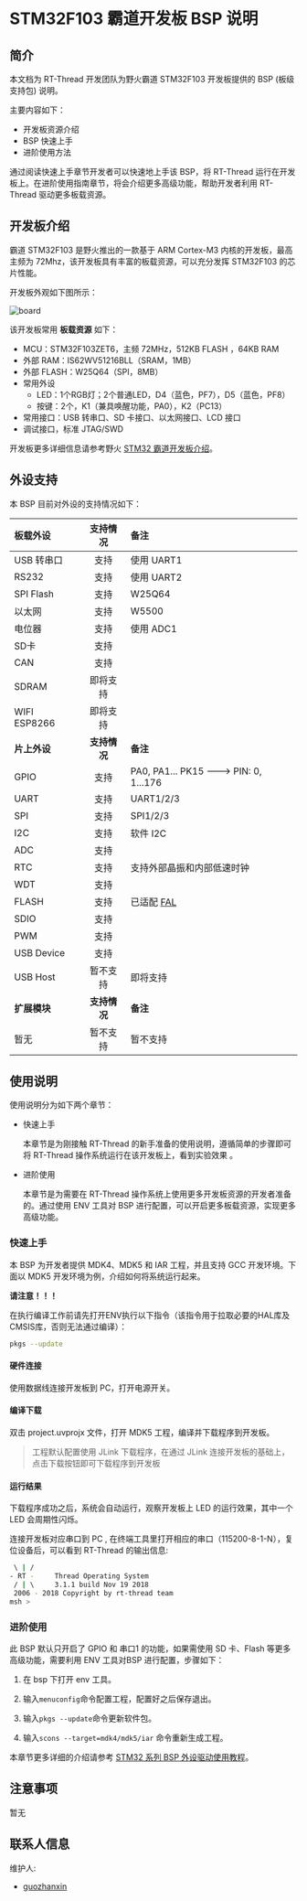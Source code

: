 # STM32F103 霸道开发板 BSP 说明

## 简介

本文档为 RT-Thread 开发团队为野火霸道 STM32F103 开发板提供的 BSP (板级支持包) 说明。

主要内容如下：

- 开发板资源介绍
- BSP 快速上手
- 进阶使用方法

通过阅读快速上手章节开发者可以快速地上手该 BSP，将 RT-Thread 运行在开发板上。在进阶使用指南章节，将会介绍更多高级功能，帮助开发者利用 RT-Thread 驱动更多板载资源。

## 开发板介绍

霸道 STM32F103 是野火推出的一款基于 ARM Cortex-M3 内核的开发板，最高主频为 72Mhz，该开发板具有丰富的板载资源，可以充分发挥 STM32F103 的芯片性能。

开发板外观如下图所示：

![board](figures/board.png)

该开发板常用 **板载资源** 如下：

- MCU：STM32F103ZET6，主频 72MHz，512KB FLASH ，64KB RAM
- 外部 RAM：IS62WV51216BLL（SRAM，1MB）
- 外部 FLASH：W25Q64（SPI，8MB）
- 常用外设
  - LED：1个RGB灯；2个普通LED，D4（蓝色，PF7），D5（蓝色，PF8）
  - 按键：2个，K1（兼具唤醒功能，PA0），K2（PC13）
- 常用接口：USB 转串口、SD 卡接口、以太网接口、LCD 接口
- 调试接口，标准 JTAG/SWD

开发板更多详细信息请参考野火 [STM32 霸道开发板介绍](https://fire-stm32.taobao.com/index.htm)。

## 外设支持

本 BSP 目前对外设的支持情况如下：

| **板载外设** | **支持情况** | **备注**                              |
| :------------ | :----------: | :------------------------------------- |
| USB 转串口   |     支持     | 使用 UART1                            |
| RS232        |     支持     | 使用 UART2                            |
| SPI Flash    |     支持     | W25Q64                                |
| 以太网       |     支持     | W5500                                 |
| 电位器       |     支持     | 使用 ADC1                              |
| SD卡         |     支持     |                                       |
| CAN          |     支持     |                                       |
| SDRAM        |   即将支持   |                                       |
| WIFI ESP8266 |   即将支持   |                                       |
| **片上外设** | **支持情况** | **备注**                              |
| GPIO         |     支持     | PA0, PA1... PK15 ---> PIN: 0, 1...176 |
| UART         |     支持     | UART1/2/3                             |
| SPI          |     支持     | SPI1/2/3                              |
| I2C          |     支持     | 软件 I2C                              |
| ADC          |     支持     |                                      |
| RTC          |     支持     | 支持外部晶振和内部低速时钟 |
| WDT          |     支持     |                                       |
| FLASH | 支持 | 已适配 [FAL](https://github.com/RT-Thread-packages/fal) |
| SDIO         |     支持     |                                      |
| PWM          |     支持     |                                      |
| USB Device   |     支持     |                                      |
| USB Host     |   暂不支持   | 即将支持                              |
| **扩展模块** | **支持情况** | **备注**                              |
| 暂无         |   暂不支持   | 暂不支持                              |

## 使用说明

使用说明分为如下两个章节：

- 快速上手

    本章节是为刚接触 RT-Thread 的新手准备的使用说明，遵循简单的步骤即可将 RT-Thread 操作系统运行在该开发板上，看到实验效果 。

- 进阶使用

    本章节是为需要在 RT-Thread 操作系统上使用更多开发板资源的开发者准备的。通过使用 ENV 工具对 BSP 进行配置，可以开启更多板载资源，实现更多高级功能。


### 快速上手

本 BSP 为开发者提供 MDK4、MDK5 和 IAR 工程，并且支持 GCC 开发环境。下面以 MDK5 开发环境为例，介绍如何将系统运行起来。

**请注意！！！**

在执行编译工作前请先打开ENV执行以下指令（该指令用于拉取必要的HAL库及CMSIS库，否则无法通过编译）：

```bash
pkgs --update
```

#### 硬件连接

使用数据线连接开发板到 PC，打开电源开关。

#### 编译下载

双击 project.uvprojx 文件，打开 MDK5 工程，编译并下载程序到开发板。

> 工程默认配置使用 JLink 下载程序，在通过 JLink 连接开发板的基础上，点击下载按钮即可下载程序到开发板

#### 运行结果

下载程序成功之后，系统会自动运行，观察开发板上 LED 的运行效果，其中一个 LED 会周期性闪烁。

连接开发板对应串口到 PC , 在终端工具里打开相应的串口（115200-8-1-N），复位设备后，可以看到 RT-Thread 的输出信息:

```bash
 \ | /
- RT -     Thread Operating System
 / | \     3.1.1 build Nov 19 2018
 2006 - 2018 Copyright by rt-thread team
msh >
```
### 进阶使用

此 BSP 默认只开启了 GPIO 和 串口1 的功能，如果需使用 SD 卡、Flash 等更多高级功能，需要利用 ENV 工具对BSP 进行配置，步骤如下：

1. 在 bsp 下打开 env 工具。

2. 输入`menuconfig`命令配置工程，配置好之后保存退出。

3. 输入`pkgs --update`命令更新软件包。

4. 输入`scons --target=mdk4/mdk5/iar` 命令重新生成工程。

本章节更多详细的介绍请参考 [STM32 系列 BSP 外设驱动使用教程](../docs/STM32系列BSP外设驱动使用教程.md)。

## 注意事项

暂无

## 联系人信息

维护人:

- [guozhanxin](https://github.com/Guozhanxin) 